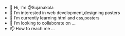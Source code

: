 - 👋 Hi, I’m @Sujanakola
- 👀 I’m interested in web development,designing posters
- 🌱 I’m currently learning html and css,posters
- 💞️ I’m looking to collaborate on ...
- 📫 How to reach me ...

<!---
Sujanakola/Sujanakola is a ✨ special ✨ repository because its `README.md` (this file) appears on your GitHub profile.
You can click the Preview link to take a look at your changes.
--->
